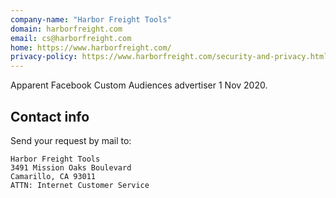 ```yaml
---
company-name: "Harbor Freight Tools"
domain: harborfreight.com
email: cs@harborfreight.com
home: https://www.harborfreight.com/
privacy-policy: https://www.harborfreight.com/security-and-privacy.html
---
```


Apparent Facebook Custom Audiences advertiser 1 Nov 2020.


## Contact info

Send your request by mail to:

    Harbor Freight Tools
    3491 Mission Oaks Boulevard
    Camarillo, CA 93011
    ATTN: Internet Customer Service

